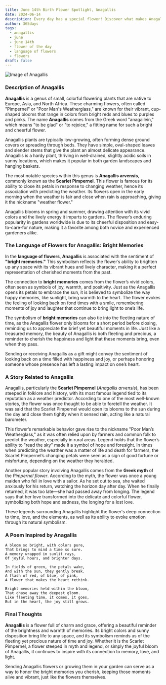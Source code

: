 ```yaml
---
title: June 14th Birth Flower Spotlight, Anagallis
date: 2024-06-14
description: Every day has a special flower! Discover what makes Anagallis unique as today’s birth flower and its symbolic meaning.
author: 365days
tags:
  - anagallis
  - june
  - june 14th
  - flower of the day
  - language of flowers
  - flowers
draft: false
---
```


![Image of Anagallis](https://cdn.pixabay.com/photo/2016/03/14/07/44/scarlet-pimpernel-1255079_960_720.jpg#center)


### Description of Anagallis

**Anagallis** is a genus of small, colorful flowering plants that are native to Europe, Asia, and North Africa. These charming flowers, often called "Pimpernel" or "Poor Man's Weatherglass," are known for their vibrant, cup-shaped blooms that range in colors from bright reds and blues to purples and pinks. The name **Anagallis** comes from the Greek word "anagallein," which means "to be glad" or "to rejoice," a fitting name for such a bright and cheerful flower.

Anagallis plants are typically low-growing, often forming dense ground covers or spreading through beds. They have simple, oval-shaped leaves and slender stems that give the plant an almost delicate appearance. Anagallis is a hardy plant, thriving in well-drained, slightly acidic soils in sunny locations, which makes it popular in both garden landscapes and hanging baskets.

The most notable species within this genus is **Anagallis arvensis**, commonly known as the **Scarlet Pimpernel**. This flower is famous for its ability to close its petals in response to changing weather, hence its association with predicting the weather. Its flowers open in the early morning when the weather is fair and close when rain is approaching, giving it the nickname "weather flower."

Anagallis blooms in spring and summer, drawing attention with its vivid colors and the lively energy it imparts to gardens. The flower’s enduring popularity in gardens worldwide is due to its cheerful disposition and easy-to-care-for nature, making it a favorite among both novice and experienced gardeners alike.

### The Language of Flowers for Anagallis: Bright Memories

In the **language of flowers**, **Anagallis** is associated with the sentiment of **"bright memories."** This symbolism reflects the flower’s ability to brighten up any space with its vibrant hues and lively character, making it a perfect representation of cherished moments from the past.

The connection to **bright memories** comes from the flower’s vivid colors, often seen as symbols of joy, warmth, and positivity. Just as the Anagallis opens its petals to embrace the sun, it is believed to symbolize the way happy memories, like sunlight, bring warmth to the heart. The flower evokes the feeling of looking back on fond times with a smile, remembering moments of joy and laughter that continue to bring light to one’s life.

The symbolism of **bright memories** can also tie into the fleeting nature of time, as the Anagallis flower only blooms for a short period before closing, reminding us to appreciate the brief yet beautiful moments in life. Just like a treasured memory, the beauty of Anagallis is both fleeting and precious, a reminder to cherish the happiness and light that these moments bring, even when they pass.

Sending or receiving Anagallis as a gift might convey the sentiment of looking back on a time filled with happiness and joy, or perhaps honoring someone whose presence has left a lasting impact on one’s heart.

### A Story Related to Anagallis

Anagallis, particularly the **Scarlet Pimpernel** (_Anagallis arvensis_), has been steeped in folklore and history, with its most famous legend tied to its reputation as a weather predictor. According to one of the most well-known stories, the flower was once thought to be able to foretell the weather. It was said that the Scarlet Pimpernel would open its blooms to the sun during the day and close them tightly when it sensed rain, acting like a natural barometer.

This flower’s remarkable behavior gave rise to the nickname "Poor Man’s Weatherglass," as it was often relied upon by farmers and common folk to predict the weather, especially in rural areas. Legend holds that the flower’s ability to "read the sky" made it a symbol of hope and foresight. In times when predicting the weather was a matter of life and death for farmers, the Scarlet Pimpernel’s changing petals were seen as a sign of good fortune or misfortune, depending on the weather they heralded.

Another popular story involving Anagallis comes from the **Greek myth** of the _Pimpernel flower_. According to the myth, the flower was once a young maiden who fell in love with a sailor. As he set out to sea, she waited anxiously for his return, watching the horizon day after day. When he finally returned, it was too late—she had passed away from longing. The legend says that her love transformed into the delicate and colorful flower, symbolizing both hope and sadness, the longing for a lost love.

These legends surrounding Anagallis highlight the flower's deep connection to time, love, and the elements, as well as its ability to evoke emotion through its natural symbolism.

### A Poem Inspired by Anagallis

```
A bloom so bright, with colors pure,  
That brings to mind a time so sure.  
A memory wrapped in sunlit rays,  
Of joyful hours, and brighter days.  

In fields of green, the petals wake,  
And with the sun, they gently break.  
A flash of red, of blue, of pink,  
A flower that makes the heart rethink.  

Bright memories held within the bloom,  
That chase away the deepest gloom.  
Like fleeting time, it comes, it goes,  
But in the heart, the joy still grows.  
```

### Final Thoughts

**Anagallis** is a flower full of charm and grace, offering a beautiful reminder of the brightness and warmth of memories. Its bright colors and sunny disposition bring life to any space, and its symbolism reminds us of the fleeting yet precious nature of time and joy. Whether it is the Scarlet Pimpernel, a flower steeped in myth and legend, or simply the joyful bloom of Anagallis, it continues to inspire with its connection to memory, love, and light.

Sending Anagallis flowers or growing them in your garden can serve as a way to honor the bright memories you cherish, keeping those moments alive and vibrant, just like the flowers themselves.

